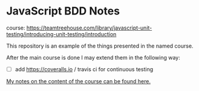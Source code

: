 # JavaScript BDD Notes

course: https://teamtreehouse.com/library/javascript-unit-testing/introducing-unit-testing/introduction

This repository is an example of the things presented in the named course.

After the main course is done I may extend them in the following way:
  - [ ] add https://coveralls.io / travis ci for continuous testing

[My notes on the content of the course can be found here.](Documentation/Notes.md)